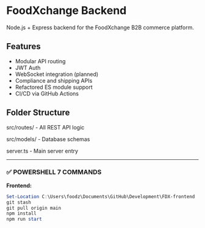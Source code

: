 # FoodXchange Backend

Node.js + Express backend for the FoodXchange B2B commerce platform.

## Features
- Modular API routing
- JWT Auth
- WebSocket integration (planned)
- Compliance and shipping APIs
- Refactored ES module support
- CI/CD via GitHub Actions

## Folder Structure
src/routes/ - All REST API logic

src/models/ - Database schemas

server.ts - Main server entry

---

### ✅ POWERSHELL 7 COMMANDS

**Frontend:**
```powershell
Set-Location C:\Users\foodz\Documents\GitHub\Development\FDX-frontend
git stash
git pull origin main
npm install
npm run start
